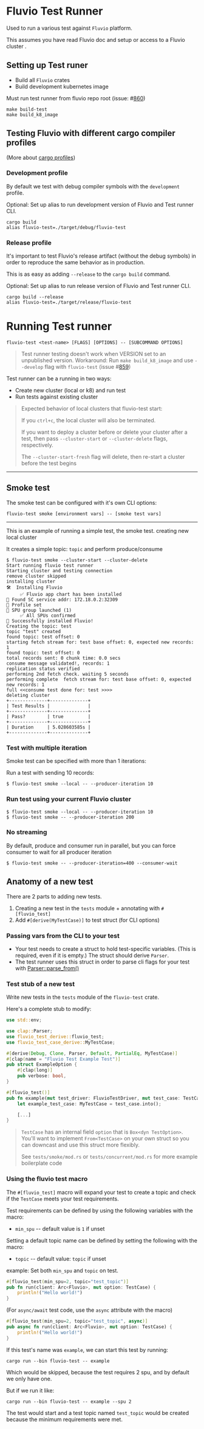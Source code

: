# Fluvio Test Runner

Used to run a various test against `Fluvio` platform.

This assumes you have read Fluvio doc and setup or access to a Fluvio cluster .

## Setting up Test runer

* Build all `Fluvio` crates
* Build development kubernetes image

Must run test runner from fluvio repo root (issue: #[860](https://github.com/infinyon/fluvio/issues/860))

```
make build-test
make build_k8_image 
```

## Testing Fluvio with different cargo compiler profiles

(More about [cargo profiles](https://doc.rust-lang.org/cargo/reference/profiles.html))

### Development profile
By default we test with debug compiler symbols with the `development` profile.

Optional: Set up alias to run development version of Fluvio and Test runner CLI.

```
cargo build
alias fluvio-test=./target/debug/fluvio-test
```

### Release profile

It's important to test Fluvio's release artifact (without the debug symbols) in order to reproduce the same behavior as in production.

This is as easy as adding `--release` to the `cargo build` command.

Optional: Set up alias to run release version of Fluvio and Test runner CLI.

```
cargo build --release
alias fluvio-test=./target/release/fluvio-test
```

# Running Test runner

```
fluvio-test <test-name> [FLAGS] [OPTIONS] -- [SUBCOMMAND OPTIONS]
```

> Test runner testing doesn't work when VERSION set to an unpublished version. Workaround: Run `make build_k8_image` and use `--develop` flag with `fluvio-test` (issue #[859](https://github.com/infinyon/fluvio/issues/859))


Test runner can be a running in two ways:
- Create new cluster (local or k8) and run test
- Run tests against existing cluster

> Expected behavior of local clusters that fluvio-test start:
>
> If you `ctrl+c`, the local cluster will also be terminated.
>
> If you want to deploy a cluster before or delete your cluster after a test, then pass `--cluster-start` or `--cluster-delete` flags, respectively. 
>
> The `--cluster-start-fresh` flag will delete, then re-start a cluster before the test begins

---
## Smoke test

The smoke test can be configured with it's own CLI options:

`fluvio-test smoke [environment vars] -- [smoke test vars]`

---

This is an example of running a simple test, the smoke test. creating new local cluster

It creates a simple topic: `topic` and perform produce/consume 

```
$ fluvio-test smoke --cluster-start --cluster-delete
Start running fluvio test runner
Starting cluster and testing connection
remove cluster skipped
installing cluster
🛠️  Installing Fluvio
     ✅ Fluvio app chart has been installed
🔎 Found SC service addr: 172.18.0.2:32309
👤 Profile set
🤖 SPU group launched (1)
     ✅ All SPUs confirmed
🎯 Successfully installed Fluvio!
Creating the topic: test
topic "test" created
found topic: test offset: 0
starting fetch stream for: test base offset: 0, expected new records: 1
found topic: test offset: 0
total records sent: 0 chunk time: 0.0 secs
consume message validated!, records: 1
replication status verified
performing 2nd fetch check. waiting 5 seconds
performing complete  fetch stream for: test base offset: 0, expected new records: 1
full <<consume test done for: test >>>>
deleting cluster
+--------------+--------------+
| Test Results |              |
+--------------+--------------+
| Pass?        | true         |
+--------------+--------------+
| Duration     | 5.028603585s |
+--------------+--------------+
```

### Test with multiple iteration

Smoke test can be specified with more than 1 iterations:

Run a test with sending 10 records:

```
$ fluvio-test smoke --local -- --producer-iteration 10
```

### Run test using your current Fluvio cluster

```
$ fluvio-test smoke --local -- --producer-iteration 10
$ fluvio-test smoke -- --producer-iteration 200
```

### No streaming

By default, produce and consumer run in parallel, but you can force consumer to wait for all producer iteration

```
$ fluvio-test smoke -- --producer-iteration=400 --consumer-wait
```

## Anatomy of a new test

There are 2 parts to adding new tests.
1. Creating a new test in the `tests` module + annotating with `#[fluvio_test]`
2. Add `#[derive(MyTestCase)]` to test struct (for CLI options) 

### Passing vars from the CLI to your test

* Your test needs to create a struct to hold test-specific variables. (This is required, even if it is empty.) The struct should derive `Parser`.
* The test runner uses this struct in order to parse cli flags for your test with [Parser::parse_from()](https://docs.rs/clap/latest/clap/trait.Parser.html#method.parse_from)

### Test stub of a new test

Write new tests in the `tests` module of the `fluvio-test` crate. 

Here's a complete stub to modify:
```rust
use std::env;

use clap::Parser;
use fluvio_test_derive::fluvio_test;
use fluvio_test_case_derive::MyTestCase;

#[derive(Debug, Clone, Parser, Default, PartialEq, MyTestCase)]
#[clap(name = "Fluvio Test Example Test")]
pub struct ExampleOption {
    #[clap(long)]
    pub verbose: bool,
}

#[fluvio_test()]
pub fn example(mut test_driver: FluvioTestDriver, mut test_case: TestCase) {
    let example_test_case: MyTestCase = test_case.into();

    [...]
}

```

> `TestCase` has an internal field `option` that is `Box<dyn TestOption>`. You'll want to implement `From<TestCase>` on your own struct so you can downcast and use this struct more flexibly.
> 
> See `tests/smoke/mod.rs` or `tests/concurrent/mod.rs` for more example boilerplate code

### Using the fluvio test macro
The `#[fluvio_test]` macro will expand your test to create a topic and check if the `TestCase` meets your test requirements.

Test requirements can be defined by using the following variables with the macro:
* `min_spu` -- default value is `1` if unset

Setting a default topic name can be defined by setting the following with the macro:
* `topic` -- default value: `topic` if unset

example: Set both `min_spu` and `topic` on test.

```rust
#[fluvio_test(min_spu=2, topic="test_topic")]
pub fn run(client: Arc<Fluvio>, mut option: TestCase) {
    println!("Hello world!")
}
```

(For `async/await` test code, use the `async` attribute with the macro)

```rust
#[fluvio_test(min_spu=2, topic="test_topic", async)]
pub async fn run(client: Arc<Fluvio>, mut option: TestCase) {
    println!("Hello world!")
}
```

If this test's name was `example`, we can start this test by running:

`cargo run --bin fluvio-test -- example`

Which would be skipped, because the test requires 2 spu, and by default we only have one.

But if we run it like:

`cargo run --bin fluvio-test -- example --spu 2`

The test would start and a test topic named `test_topic` would be created because the minimum requirements were met.